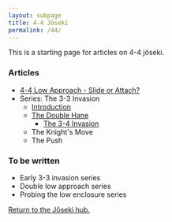 ```yaml
---
layout: subpage
title: 4-4 Jōseki
permalink: /44/
---
```


This is a starting page for articles on 4-4 jōseki.

### Articles

* [4-4 Low Approach - Slide or Attach?](/joseki/44/2021/02/18/44-low-slide-attach/)
* Series: The 3-3 Invasion
	* [Introduction](/joseki/44/2021/02/21/44-33-invasion-1-intro/)
	* [The Double Hane](/joseki/44/2021/02/21/44-33-invasion-2-1-double-hane/)
		* [The 3-4 Invasion](/joseki/44/2021/02/21/44-33-invasion-2-2-34-invasion/)
	* The Knight's Move
	* The Push
	

### To be written

* Early 3-3 invasion series
* Double low approach series
* Probing the low enclosure series


[Return to the Jōseki hub.](/joseki/)